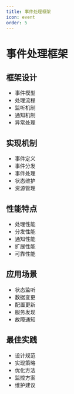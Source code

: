```yaml
---
title: 事件处理框架
icon: event
order: 5
---
```


# 事件处理框架

## 框架设计
- 事件模型
- 处理流程
- 监听机制
- 通知机制
- 异常处理

## 实现机制
- 事件定义
- 事件分发
- 事件处理
- 状态维护
- 资源管理

## 性能特点
- 处理性能
- 分发性能
- 通知性能
- 扩展性能
- 可靠性能

## 应用场景
- 状态监听
- 数据变更
- 配置更新
- 服务发现
- 故障通知

## 最佳实践
- 设计规范
- 实现策略
- 优化方法
- 监控方案
- 维护建议
